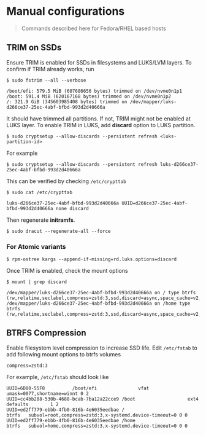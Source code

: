
# Manual configurations

> Commands described here for Fedora/RHEL based hosts

## TRIM on SSDs

Ensure TRIM is enabled for SSDs in filesystems and LUKS/LVM layers. To confirm if TRIM already works, run

```
$ sudo fstrim --all --verbose

/boot/efi: 579.5 MiB (607686656 bytes) trimmed on /dev/nvme0n1p1
/boot: 591.4 MiB (620167168 bytes) trimmed on /dev/nvme0n1p2
/: 321.9 GiB (345603985408 bytes) trimmed on /dev/mapper/luks-d266ce37-25ec-4abf-bfbd-993d2d40666a
```

It should have trimmed all partitions. If not, TRIM might not be enabled at LUKS layer. To enable TRIM in LUKS, add **discard** option to LUKS partition.

```
$ sudo cryptsetup --allow-discards --persistent refresh <luks-partition-id>
```

For example

```
$ sudo cryptsetup --allow-discards --persistent refresh luks-d266ce37-25ec-4abf-bfbd-993d2d40666a
```

This can be verified by checking `/etc/crypttab`

```
$ sudo cat /etc/crypttab

luks-d266ce37-25ec-4abf-bfbd-993d2d40666a UUID=d266ce37-25ec-4abf-bfbd-993d2d40666a none discard
```

Then regenerate **initramfs**.

```
$ sudo dracut --regenerate-all --force
```

### For Atomic variants

```
$ rpm-ostree kargs --append-if-missing=rd.luks.options=discard
```

Once TRIM is enabled, check the mount options

```
$ mount | grep discard

/dev/mapper/luks-d266ce37-25ec-4abf-bfbd-993d2d40666a on / type btrfs (rw,relatime,seclabel,compress=zstd:3,ssd,discard=async,space_cache=v2,subvolid=262,subvol=/root)
/dev/mapper/luks-d266ce37-25ec-4abf-bfbd-993d2d40666a on /home type btrfs (rw,relatime,seclabel,compress=zstd:3,ssd,discard=async,space_cache=v2,subvolid=257,subvol=/home)
```

## BTRFS Compression

Enable filesystem level compression to increase SSD life. Edit `/etc/fstab` to add following mount options to btrfs volumes

```
compress=zstd:3
```

For example, `/etc/fstab` should look like

```
UUID=6D80-55F8          /boot/efi               vfat    umask=0077,shortname=winnt 0 2
UUID=cc4bb288-530b-4688-bcab-7ba12a22cce9 /boot                   ext4    defaults        1 2
UUID=ed2ff779-ebbb-4fb0-816b-4e6035eedbae /                       btrfs   subvol=root,compress=zstd:3,x-systemd.device-timeout=0 0 0
UUID=ed2ff779-ebbb-4fb0-816b-4e6035eedbae /home                   btrfs   subvol=home,compress=zstd:3,x-systemd.device-timeout=0 0 0
```
